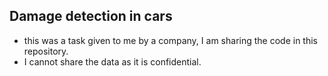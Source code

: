 ## Damage detection in cars
- this was a task given to me by a company, I am sharing the code in this repository.
- I cannot share the data as it is confidential.
